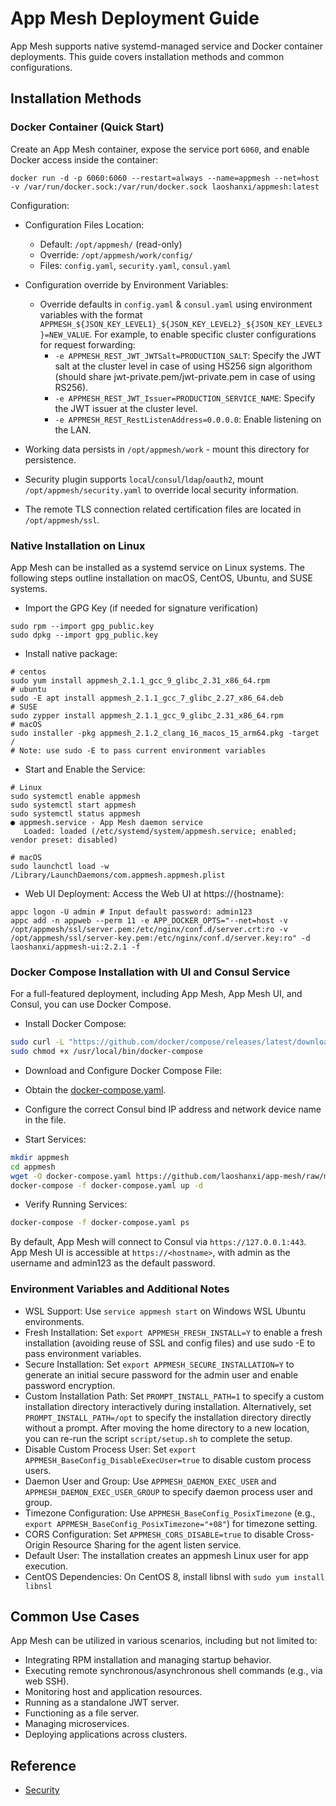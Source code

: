 # App Mesh Deployment Guide

App Mesh supports native systemd-managed service and Docker container deployments. This guide covers installation methods and common configurations.

## Installation Methods

### Docker Container (Quick Start)

Create an App Mesh container, expose the service port `6060`, and enable Docker access inside the container:

```shell
docker run -d -p 6060:6060 --restart=always --name=appmesh --net=host -v /var/run/docker.sock:/var/run/docker.sock laoshanxi/appmesh:latest
```

Configuration:

- Configuration Files Location:
  - Default: `/opt/appmesh/` (read-only)
  - Override: `/opt/appmesh/work/config/`
  - Files: `config.yaml`, `security.yaml`, `consul.yaml`

- Configuration override by Environment Variables:
  - Override defaults in `config.yaml` & `consul.yaml` using environment variables with the format `APPMESH_${JSON_KEY_LEVEL1}_${JSON_KEY_LEVEL2}_${JSON_KEY_LEVEL3}=NEW_VALUE`. For example, to enable specific cluster configurations for request forwarding:
    - `-e APPMESH_REST_JWT_JWTSalt=PRODUCTION_SALT`: Specify the JWT salt at the cluster level in case of using HS256 sign algorithom (should share jwt-private.pem/jwt-private.pem in case of using RS256).
    - `-e APPMESH_REST_JWT_Issuer=PRODUCTION_SERVICE_NAME`: Specify the JWT issuer at the cluster level.
    - `-e APPMESH_REST_RestListenAddress=0.0.0.0`: Enable listening on the LAN.

- Working data persists in `/opt/appmesh/work` - mount this directory for persistence.

- Security plugin supports `local`/`consul`/`ldap`/`oauth2`, mount `/opt/appmesh/security.yaml` to override local security information.

- The remote TLS connection related certification files are located in `/opt/appmesh/ssl`.

### Native Installation on Linux

App Mesh can be installed as a systemd service on Linux systems. The following steps outline installation on macOS, CentOS, Ubuntu, and SUSE systems.

- Import the GPG Key (if needed for signature verification)

```shell
sudo rpm --import gpg_public.key
sudo dpkg --import gpg_public.key
```

- Install native package:

```shell
# centos
sudo yum install appmesh_2.1.1_gcc_9_glibc_2.31_x86_64.rpm
# ubuntu
sudo -E apt install appmesh_2.1.1_gcc_7_glibc_2.27_x86_64.deb
# SUSE
sudo zypper install appmesh_2.1.1_gcc_9_glibc_2.31_x86_64.rpm
# macOS
sudo installer -pkg appmesh_2.1.2_clang_16_macos_15_arm64.pkg -target /
# Note: use sudo -E to pass current environment variables
```

- Start and Enable the Service:

```shell
# Linux
sudo systemctl enable appmesh
sudo systemctl start appmesh
sudo systemctl status appmesh
● appmesh.service - App Mesh daemon service
   Loaded: loaded (/etc/systemd/system/appmesh.service; enabled; vendor preset: disabled)

# macOS
sudo launchctl load -w /Library/LaunchDaemons/com.appmesh.appmesh.plist
```

- Web UI Deployment: Access the Web UI at https://{hostname}:

```shell
appc logon -U admin # Input default password: admin123
appc add -n appweb --perm 11 -e APP_DOCKER_OPTS="--net=host -v /opt/appmesh/ssl/server.pem:/etc/nginx/conf.d/server.crt:ro -v /opt/appmesh/ssl/server-key.pem:/etc/nginx/conf.d/server.key:ro" -d laoshanxi/appmesh-ui:2.2.1 -f
```

### Docker Compose Installation with UI and Consul Service

For a full-featured deployment, including App Mesh, App Mesh UI, and Consul, you can use Docker Compose.

- Install Docker Compose:

```bash
sudo curl -L "https://github.com/docker/compose/releases/latest/download/docker-compose-$(uname -s)-$(uname -m)" -o /usr/local/bin/docker-compose
sudo chmod +x /usr/local/bin/docker-compose
```

- Download and Configure Docker Compose File:

- Obtain the [docker-compose.yaml](https://github.com/laoshanxi/app-mesh/raw/main/script/docker-compose.yaml).
- Configure the correct Consul bind IP address and network device name in the file.

- Start Services:

```bash
mkdir appmesh
cd appmesh
wget -O docker-compose.yaml https://github.com/laoshanxi/app-mesh/raw/main/script/docker-compose.yaml
docker-compose -f docker-compose.yaml up -d
```

- Verify Running Services:

```bash
docker-compose -f docker-compose.yaml ps
```

By default, App Mesh will connect to Consul via `https://127.0.0.1:443`. App Mesh UI is accessible at `https://<hostname>`, with admin as the username and admin123 as the default password.

### Environment Variables and Additional Notes

- WSL Support: Use `service appmesh start` on Windows WSL Ubuntu environments.
- Fresh Installation: Set `export APPMESH_FRESH_INSTALL=Y` to enable a fresh installation (avoiding reuse of SSL and config files) and use sudo -E to pass environment variables.
- Secure Installation: Set `export APPMESH_SECURE_INSTALLATION=Y` to generate an initial secure password for the admin user and enable password encryption.
- Custom Installation Path: Set `PROMPT_INSTALL_PATH=1` to specify a custom installation directory interactively during installation. Alternatively, set `PROMPT_INSTALL_PATH=/opt` to specify the installation directory directly without a prompt. After moving the home directory to a new location, you can re-run the script `script/setup.sh` to complete the setup.
- Disable Custom Process User: Set `export APPMESH_BaseConfig_DisableExecUser=true` to disable custom process users.
- Daemon User and Group: Use `APPMESH_DAEMON_EXEC_USER` and `APPMESH_DAEMON_EXEC_USER_GROUP` to specify daemon process user and group.
- Timezone Configuration: Use `APPMESH_BaseConfig_PosixTimezone` (e.g., `export APPMESH_BaseConfig_PosixTimezone="+08"`) for timezone setting.
- CORS Configuration: Set `APPMESH_CORS_DISABLE=true` to disable Cross-Origin Resource Sharing for the agent listen service.
- Default User: The installation creates an appmesh Linux user for app execution.
- CentOS Dependencies: On CentOS 8, install libnsl with `sudo yum install libnsl`

## Common Use Cases

App Mesh can be utilized in various scenarios, including but not limited to:

- Integrating RPM installation and managing startup behavior.
- Executing remote synchronous/asynchronous shell commands (e.g., via web SSH).
- Monitoring host and application resources.
- Running as a standalone JWT server.
- Functioning as a file server.
- Managing microservices.
- Deploying applications across clusters.

## Reference

- [Security](https://app-mesh.readthedocs.io/en/latest/Security.html)
